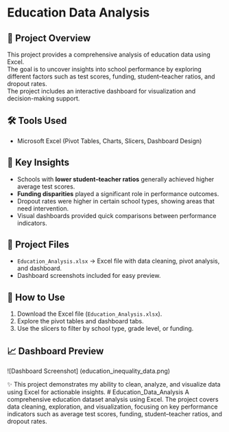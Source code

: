 # Education Data Analysis

## 📌 Project Overview
This project provides a comprehensive analysis of education data using Excel.  
The goal is to uncover insights into school performance by exploring different factors such as test scores, funding, student–teacher ratios, and dropout rates.  
The project includes an interactive dashboard for visualization and decision-making support.  

## 🛠 Tools Used
- Microsoft Excel (Pivot Tables, Charts, Slicers, Dashboard Design)

## 🔑 Key Insights
- Schools with **lower student–teacher ratios** generally achieved higher average test scores.  
- **Funding disparities** played a significant role in performance outcomes.  
- Dropout rates were higher in certain school types, showing areas that need intervention.  
- Visual dashboards provided quick comparisons between performance indicators.  

## 📂 Project Files
- `Education_Analysis.xlsx` → Excel file with data cleaning, pivot analysis, and dashboard.  
- Dashboard screenshots included for easy preview.  

## 🚀 How to Use
1. Download the Excel file (`Education_Analysis.xlsx`).  
2. Explore the pivot tables and dashboard tabs.  
3. Use the slicers to filter by school type, grade level, or funding.  

## 📈 Dashboard Preview
![Dashboard Screenshot] (education_inequality_data.png) 

✨ This project demonstrates my ability to clean, analyze, and visualize data using Excel for actionable insights.  # Education_Data_Analysis
A comprehensive education dataset analysis using Excel. The project covers data cleaning, exploration, and visualization, focusing on key performance indicators such as average test scores, funding, student–teacher ratios, and dropout rates.

